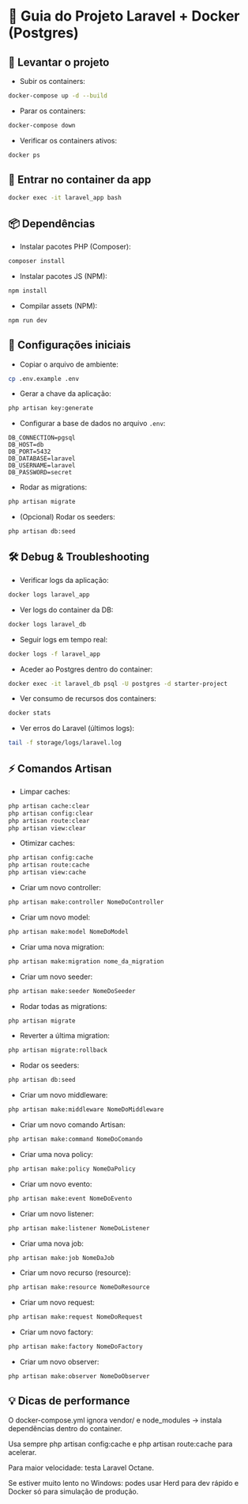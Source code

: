 # 📘 Guia do Projeto Laravel + Docker (Postgres)

## 🚀 Levantar o projeto

- Subir os containers:
```bash
docker-compose up -d --build
```
- Parar os containers:
```bash
docker-compose down
```

- Verificar os containers ativos:
```bash
docker ps
```

## 🐘 Entrar no container da app
```bash
docker exec -it laravel_app bash
```

## 📦 Dependências
- Instalar pacotes PHP (Composer):
```bash
composer install
```
- Instalar pacotes JS (NPM):
```bash
npm install
```
- Compilar assets (NPM):
```bash
npm run dev
```

## 🔑 Configurações iniciais
- Copiar o arquivo de ambiente:
```bash
cp .env.example .env
```
- Gerar a chave da aplicação:
```bash
php artisan key:generate
```
- Configurar a base de dados no arquivo `.env`:
```env
DB_CONNECTION=pgsql
DB_HOST=db
DB_PORT=5432
DB_DATABASE=laravel
DB_USERNAME=laravel
DB_PASSWORD=secret
```
- Rodar as migrations:
```bash
php artisan migrate
```
- (Opcional) Rodar os seeders:
```bash
php artisan db:seed
```

## 🛠️ Debug & Troubleshooting

- Verificar logs da aplicação:
```bash
docker logs laravel_app
```

- Ver logs do container da DB:
```bash
docker logs laravel_db
```

- Seguir logs em tempo real:
```bash
docker logs -f laravel_app
```

- Aceder ao Postgres dentro do container:
```bash
docker exec -it laravel_db psql -U postgres -d starter-project
```

- Ver consumo de recursos dos containers:
```bash
docker stats
```

- Ver erros do Laravel (últimos logs):
```bash
tail -f storage/logs/laravel.log
```



## ⚡ Comandos Artisan

- Limpar caches:
```bash
php artisan cache:clear
php artisan config:clear
php artisan route:clear
php artisan view:clear
```

- Otimizar caches:
```bash
php artisan config:cache
php artisan route:cache
php artisan view:cache
```


- Criar um novo controller:
```bash
php artisan make:controller NomeDoController
```
- Criar um novo model:
```bash
php artisan make:model NomeDoModel
```
- Criar uma nova migration:
```bash
php artisan make:migration nome_da_migration
```
- Criar um novo seeder:
```bash
php artisan make:seeder NomeDoSeeder
```
- Rodar todas as migrations:
```bash
php artisan migrate
```
- Reverter a última migration:
```bash
php artisan migrate:rollback
```
- Rodar os seeders:
```bash
php artisan db:seed
```
- Criar um novo middleware:
```bash
php artisan make:middleware NomeDoMiddleware
```
- Criar um novo comando Artisan:
```bash
php artisan make:command NomeDoComando
```
- Criar uma nova policy:
```bash
php artisan make:policy NomeDaPolicy
```
- Criar um novo evento:
```bash
php artisan make:event NomeDoEvento
```
- Criar um novo listener:
```bash
php artisan make:listener NomeDoListener
```
- Criar uma nova job:
```bash
php artisan make:job NomeDaJob
```
- Criar um novo recurso (resource):
```bash
php artisan make:resource NomeDoResource
```
- Criar um novo request:
```bash
php artisan make:request NomeDoRequest
```
- Criar um novo factory:
```bash
php artisan make:factory NomeDoFactory
```
- Criar um novo observer:
```bash
php artisan make:observer NomeDoObserver
```
## 💡 Dicas de performance

O docker-compose.yml ignora vendor/ e node_modules → instala dependências dentro do container.

Usa sempre php artisan config:cache e php artisan route:cache para acelerar.

Para maior velocidade: testa Laravel Octane.

Se estiver muito lento no Windows: podes usar Herd para dev rápido e Docker só para simulação de produção.
